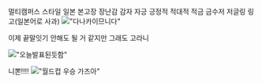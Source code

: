 멀티캠퍼스
스타일
일본
본고장
장난감
감자
자긍
긍정적
적대적
적금
금수저
저글링
링고(일본어로 사과)
!["다나카이므니다"](https://img.insight.co.kr/static/2022/11/16/700/img_20221116141626_18120aqn.webp)

이제 끝말잇기 안해도 될 거 같지만 그래도 고라니

!["오늘발표된듯함"](https://w.namu.la/s/517e23973883f554f13ec4fe494a8ceb3e4f82c6e2ef0988f5c7c18bcd3b89133f3901010c8ff1f016a54d4020dc045aa6e4bb7abbfd919c8ec48365369291ec09d1efda5eabd131fd4118cf4e991dd1ebc84171bced745051f37f8021e6aa7508b51005ce08ddbb7dc5017e52509a50)

니뽄!!!!
!["월드컵 우승 가즈아"](https://assets.goal.com/v3/assets/bltcc7a7ffd2fbf71f5/blt209f4ee92daba11e/63891f312445ee48655b7fb6/GettyImages-1446086732.jpg?quality=80&format=pjpg&auto=webp&width=1000)

